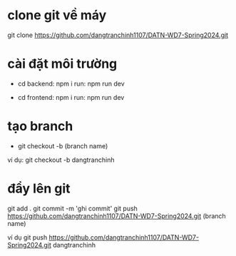 # clone git về máy

git clone https://github.com/dangtranchinh1107/DATN-WD7-Spring2024.git

# cài đặt môi trường

- cd backend: npm i
  run: npm run dev

- cd frontend: npm i
  run: npm run dev

# tạo branch

- git checkout -b (branch name)

ví dụ: git checkout -b dangtranchinh

# đẩy lên git

git add .
git commit -m 'ghi commit'
git push https://github.com/dangtranchinh1107/DATN-WD7-Spring2024.git (branch name)

ví dụ git push https://github.com/dangtranchinh1107/DATN-WD7-Spring2024.git dangtranchinh
